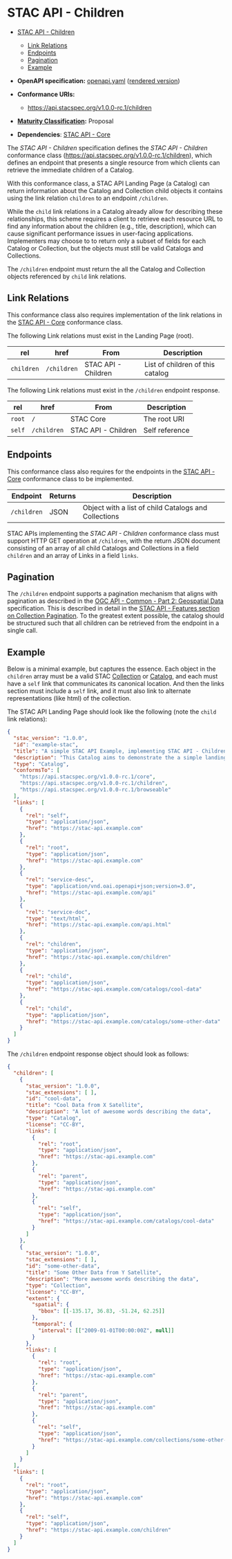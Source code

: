 # STAC API - Children

- [STAC API - Children](#stac-api---children)
  - [Link Relations](#link-relations)
  - [Endpoints](#endpoints)
  - [Pagination](#pagination)
  - [Example](#example)

- **OpenAPI specification:** [openapi.yaml](openapi.yaml) ([rendered version](https://api.stacspec.org/v1.0.0-rc.1/children))
- **Conformance URIs:** 
  - <https://api.stacspec.org/v1.0.0-rc.1/children>
- **[Maturity Classification](../README.md#maturity-classification):** Proposal
- **Dependencies**: [STAC API - Core](../core)

The *STAC API - Children* specification defines the *STAC API - Children* conformance class
(<https://api.stacspec.org/v1.0.0-rc.1/children>), which defines an endpoint that presents a
single resource from which clients can retrieve the immediate children of a Catalog.

With this conformance class, a STAC API Landing Page (a Catalog) can return information about the Catalog
and Collection child objects
it contains using the link relation `children` to an endpoint `/children`. 

While the `child` link relations in a Catalog already allow for describing these
relationships, this scheme requires a client to retrieve each resource URL to find any information about
the children (e.g., title, description), which can cause significant performance issues in user-facing
applications. Implementers may choose to to return only a subset of fields for each Catalog or Collection,
but the objects must still be valid Catalogs and Collections.

The `/children` endpoint must
return the all the Catalog and Collection objects referenced by `child` link relations.

## Link Relations

This conformance class also requires implementation of the link relations in the [STAC API - Core](../core) conformance class.

The following Link relations must exist in the Landing Page (root).

| **rel**    | **href**    | **From**            | **Description**                  |
| ---------- | ----------- | ------------------- | -------------------------------- |
| `children` | `/children` | STAC API - Children | List of children of this catalog |

The following Link relations must exist in the `/children` endpoint response.

| **rel** | **href**    | **From**            | **Description** |
| ------- | ----------- | ------------------- | --------------- |
| `root`  | `/`         | STAC Core           | The root URI    |
| `self`  | `/children` | STAC API - Children | Self reference  |

## Endpoints

This conformance class also requires for the endpoints in the [STAC API - Core](../core) conformance class to be implemented.

| Endpoint    | Returns | Description                                          |
| ----------- | ------- | ---------------------------------------------------- |
| `/children` | JSON    | Object with a list of child Catalogs and Collections |

STAC APIs implementing the *STAC API - Children* conformance class must support HTTP GET operation at
`/children`, with the return JSON document consisting of an array of all child Catalogs and Collections in a field `children` and an 
array of Links in a field `links`.

## Pagination

The `/children` endpoint supports a pagination mechanism that aligns with pagination as described in the 
[OGC API - Common - Part 2: Geospatial Data](https://portal.ogc.org/files/99149) specification. This is described in detail in
the [STAC API - Features section on Collection Pagination](../ogcapi-features/README.md#collection-pagination).
To the greatest extent possible, the catalog should be structured such that all children can be
retrieved from the endpoint in a single call.

## Example

Below is a minimal example, but captures the essence. Each object in the `children` array 
must be a valid STAC [Collection](../stac-spec/collection-spec/README.md) or [Catalog](../stac-spec/catalog-spec/README.md),
and each must have a `self` link that communicates its canonical location. And then 
the links section must include a `self` link, and it must also link to alternate representations
(like html) of the collection.

The STAC API Landing Page should look like the following (note the `child` link relations):

```json
{
  "stac_version": "1.0.0",
  "id": "example-stac",
  "title": "A simple STAC API Example, implementing STAC API - Children",
  "description": "This Catalog aims to demonstrate the a simple landing page",
  "type": "Catalog",
  "conformsTo": [
    "https://api.stacspec.org/v1.0.0-rc.1/core",
    "https://api.stacspec.org/v1.0.0-rc.1/children",
    "https://api.stacspec.org/v1.0.0-rc.1/browseable"
  ],
  "links": [
    {
      "rel": "self",
      "type": "application/json",
      "href": "https://stac-api.example.com"
    },
    {
      "rel": "root",
      "type": "application/json",
      "href": "https://stac-api.example.com"
    },
    {
      "rel": "service-desc",
      "type": "application/vnd.oai.openapi+json;version=3.0",
      "href": "https://stac-api.example.com/api"
    },
    {
      "rel": "service-doc",
      "type": "text/html",
      "href": "https://stac-api.example.com/api.html"
    },
    {
      "rel": "children",
      "type": "application/json",
      "href": "https://stac-api.example.com/children"
    },
    {
      "rel": "child",
      "type": "application/json",
      "href": "https://stac-api.example.com/catalogs/cool-data"
    },
    {
      "rel": "child",
      "type": "application/json",
      "href": "https://stac-api.example.com/catalogs/some-other-data"
    }
  ]
}
```

The `/children` endpoint response object should look as follows:

```json
{
  "children": [
    {
      "stac_version": "1.0.0",
      "stac_extensions": [ ],
      "id": "cool-data",
      "title": "Cool Data from X Satellite",
      "description": "A lot of awesome words describing the data",
      "type": "Catalog",
      "license": "CC-BY",
      "links": [
        {
          "rel": "root",
          "type": "application/json",
          "href": "https://stac-api.example.com"
        },
        {
          "rel": "parent",
          "type": "application/json",
          "href": "https://stac-api.example.com"
        },
        {
          "rel": "self",
          "type": "application/json",
          "href": "https://stac-api.example.com/catalogs/cool-data"
        }
      ]
    },
    {
      "stac_version": "1.0.0",
      "stac_extensions": [ ],
      "id": "some-other-data",
      "title": "Some Other Data from Y Satellite",
      "description": "More awesome words describing the data",
      "type": "Collection",
      "license": "CC-BY",
      "extent": {
        "spatial": {
          "bbox": [[-135.17, 36.83, -51.24, 62.25]]
        },
        "temporal": {
          "interval": [["2009-01-01T00:00:00Z", null]]
        }
      },
      "links": [
        {
          "rel": "root",
          "type": "application/json",
          "href": "https://stac-api.example.com"
        },
        {
          "rel": "parent",
          "type": "application/json",
          "href": "https://stac-api.example.com"
        },
        {
          "rel": "self",
          "type": "application/json",
          "href": "https://stac-api.example.com/collections/some-other-data"
        }
      ]
    }
  ],
  "links": [
    {
      "rel": "root",
      "type": "application/json",
      "href": "https://stac-api.example.com"
    },
    {
      "rel": "self",
      "type": "application/json",
      "href": "https://stac-api.example.com/children"
    }
  ]
}
```
